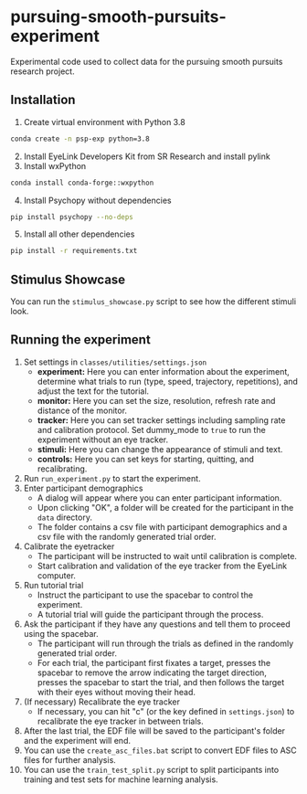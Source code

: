 # pursuing-smooth-pursuits-experiment
Experimental code used to collect data for the pursuing smooth pursuits research project. 

## Installation
1. Create virtual environment with Python 3.8
```bash
conda create -n psp-exp python=3.8
```
2. Install EyeLink Developers Kit from SR Research and install pylink 
3. Install wxPython
```bash
conda install conda-forge::wxpython
```
4. Install Psychopy without dependencies
```bash
pip install psychopy --no-deps
```
5. Install all other dependencies
```bash
pip install -r requirements.txt
```

## Stimulus Showcase
You can run the `stimulus_showcase.py` script to see how the different stimuli look. 

## Running the experiment
1. Set settings in `classes/utilities/settings.json`
    - **experiment:** Here you can enter information about the experiment, determine what trials to run (type, speed, trajectory, repetitions), and adjust the text for the tutorial.
    - **monitor:** Here you can set the size, resolution, refresh rate and distance of the monitor.
    - **tracker:** Here you can set tracker settings including sampling rate and calibration protocol. Set dummy_mode to `true` to run the experiment without an eye tracker.
    - **stimuli:** Here you can change the appearance of stimuli and text.
    - **controls:** Here you can set keys for starting, quitting, and recalibrating.
2. Run `run_experiment.py` to start the experiment.
3. Enter participant demographics
    - A dialog will appear where you can enter participant information.
    - Upon clicking "OK", a folder will be created for the participant in the `data` directory.
    - The folder contains a csv file with participant demographics and a csv file with the randomly generated trial order.
4. Calibrate the eyetracker 
    - The participant will be instructed to wait until calibration is complete.
    - Start calibration and validation of the eye tracker from the EyeLink computer.
5. Run tutorial trial
    - Instruct the participant to use the spacebar to control the experiment.
    - A tutorial trial will guide the participant through the process.
6. Ask the participant if they have any questions and tell them to proceed using the spacebar.
    - The participant will run through the trials as defined in the randomly generated trial order.
    - For each trial, the participant first fixates a target, presses the spacebar to remove the arrow indicating the target direction, presses the spacebar to start the trial, and then follows the target with their eyes without moving their head.
7. (If necessary) Recalibrate the eye tracker
    - If necessary, you can hit "c" (or the key defined in `settings.json`) to recalibrate the eye tracker in between trials.
8. After the last trial, the EDF file will be saved to the participant's folder and the experiment will end.
9. You can use the `create_asc_files.bat` script to convert EDF files to ASC files for further analysis.
10. You can use the `train_test_split.py` script to split participants into training and test sets for machine learning analysis.
